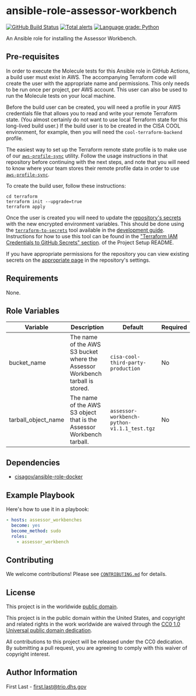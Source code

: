 # ansible-role-assessor-workbench #

[![GitHub Build Status](https://github.com/cisagov/ansible-role-assessor-workbench/workflows/build/badge.svg)](https://github.com/cisagov/ansible-role-assessor-workbench/actions)
[![Total alerts](https://img.shields.io/lgtm/alerts/g/cisagov/ansible-role-assessor-workbench.svg?logo=lgtm&logoWidth=18)](https://lgtm.com/projects/g/cisagov/ansible-role-assessor-workbench/alerts/)
[![Language grade: Python](https://img.shields.io/lgtm/grade/python/g/cisagov/ansible-role-assessor-workbench.svg?logo=lgtm&logoWidth=18)](https://lgtm.com/projects/g/cisagov/ansible-role-assessor-workbench/context:python)

An Ansible role for installing the Assessor Workbench.

## Pre-requisites ##

In order to execute the Molecule tests for this Ansible role in GitHub
Actions, a build user must exist in AWS. The accompanying Terraform
code will create the user with the appropriate name and
permissions. This only needs to be run once per project, per AWS
account. This user can also be used to run the Molecule tests on your
local machine.

Before the build user can be created, you will need a profile in your
AWS credentials file that allows you to read and write your remote
Terraform state.  (You almost certainly do not want to use local
Terraform state for this long-lived build user.)  If the build user is
to be created in the CISA COOL environment, for example, then you will
need the `cool-terraform-backend` profile.

The easiest way to set up the Terraform remote state profile is to
make use of our
[`aws-profile-sync`](https://github.com/cisagov/aws-profile-sync)
utility. Follow the usage instructions in that repository before
continuing with the next steps, and note that you will need to know
where your team stores their remote profile data in order to use
[`aws-profile-sync`](https://github.com/cisagov/aws-profile-sync).

To create the build user, follow these instructions:

```console
cd terraform
terraform init --upgrade=true
terraform apply
```

Once the user is created you will need to update the [repository's
secrets](https://help.github.com/en/actions/configuring-and-managing-workflows/creating-and-storing-encrypted-secrets)
with the new encrypted environment variables. This should be done
using the
[`terraform-to-secrets`](https://github.com/cisagov/development-guide/tree/develop/project_setup#terraform-iam-credentials-to-github-secrets-)
tool available in the [development
guide](https://github.com/cisagov/development-guide). Instructions for
how to use this tool can be found in the ["Terraform IAM Credentials
to GitHub Secrets"
section](https://github.com/cisagov/development-guide/tree/develop/project_setup#terraform-iam-credentials-to-github-secrets-).
of the Project Setup README.

If you have appropriate permissions for the repository you can view
existing secrets on the [appropriate
page](https://github.com/cisagov/ansible-role-assessor-workbench/settings/secrets)
in the repository's settings.

## Requirements ##

None.

## Role Variables ##

| Variable | Description | Default | Required |
|----------|-------------|---------|----------|
| bucket_name | The name of the AWS S3 bucket where the Assessor Workbench tarball is stored. | `cisa-cool-third-party-production` | No |
| tarball_object_name | The name of the AWS S3 object that is the Assessor Workbench tarball. | `assessor-workbench-python-v1.1.1_test.tgz` | No |

## Dependencies ##

- [cisagov/ansible-role-docker](https://github.com/cisagov/ansible-role-docker)

## Example Playbook ##

Here's how to use it in a playbook:

```yaml
- hosts: assessor_workbenches
  become: yes
  become_method: sudo
  roles:
    - assessor_workbench
```

## Contributing ##

We welcome contributions!  Please see [`CONTRIBUTING.md`](CONTRIBUTING.md) for
details.

## License ##

This project is in the worldwide [public domain](LICENSE).

This project is in the public domain within the United States, and
copyright and related rights in the work worldwide are waived through
the [CC0 1.0 Universal public domain
dedication](https://creativecommons.org/publicdomain/zero/1.0/).

All contributions to this project will be released under the CC0
dedication. By submitting a pull request, you are agreeing to comply
with this waiver of copyright interest.

## Author Information ##

First Last - <first.last@trio.dhs.gov>
